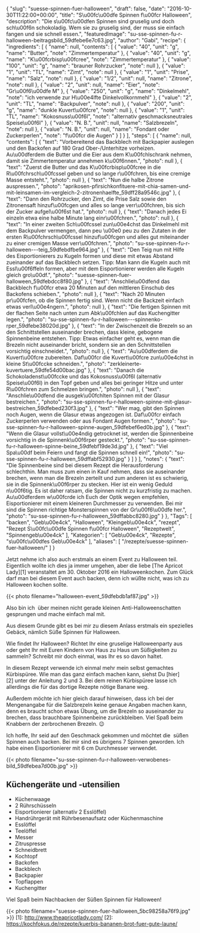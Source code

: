 {
    "slug": "suesse-spinnen-fuer-halloween",
    "draft": false,
    "date": "2016-10-30T11:22:00+00:00",
    "title": "S\u00fc\u00dfe Spinnen f\u00fcr Halloween",
    "description": "Die s\u00fc\u00dfen Spinnen sind gruselig und doch sch\u00f6n schokoladig. Wem sie zu gruselig sind, der muss sie einfach fangen und sie schnell essen.",
    "featuredImage": "su-sse-spinnen-fu-r-halloween-beitragsbild_59dfebe6e7c63.jpg",
    "author": "Gabi",
    "recipe": {
        "ingredients": [
            {
                "name": null,
                "contents": [
                    {
                        "value": "40",
                        "unit": "g",
                        "name": "Butter",
                        "note": "Zimmertemperatur"
                    },
                    {
                        "value": "40",
                        "unit": "g",
                        "name": "K\u00fcrbisp\u00fcree",
                        "note": "Zimmertemperatur"
                    },
                    {
                        "value": "100",
                        "unit": "g",
                        "name": "brauner Rohrzucker",
                        "note": null
                    },
                    {
                        "value": "1",
                        "unit": "TL",
                        "name": "Zimt",
                        "note": null
                    },
                    {
                        "value": "1",
                        "unit": "Prise",
                        "name": "Salz",
                        "note": null
                    },
                    {
                        "value": "1\/2",
                        "unit": null,
                        "name": "Zitrone",
                        "note": null
                    },
                    {
                        "value": "2",
                        "unit": null,
                        "name": "Eier",
                        "note": "Gr\u00f6\u00dfe M"
                    },
                    {
                        "value": "250",
                        "unit": "g",
                        "name": "Dinkelmehl",
                        "note": "ich verwende zur H\u00e4lfte Dinkelvollkornmehl"
                    },
                    {
                        "value": "2",
                        "unit": "TL",
                        "name": "Backpulver",
                        "note": null
                    },
                    {
                        "value": "200",
                        "unit": "g",
                        "name": "dunkle Kuvert\u00fcre",
                        "note": null
                    },
                    {
                        "value": "1",
                        "unit": "TL",
                        "name": "Kokosnuss\u00f6l",
                        "note": "alternativ geschmacksneutrales Speise\u00f6l"
                    },
                    {
                        "value": "N. B.",
                        "unit": null,
                        "name": "Salzbrezeln",
                        "note": null
                    },
                    {
                        "value": "N. B.",
                        "unit": null,
                        "name": "Fondant oder Zuckerperlen",
                        "note": "f\u00fcr die Augen"
                    }
                ]
            }
        ],
        "steps": [
            {
                "name": null,
                "contents": [
                    {
                        "text": "Vorbereitend das Backblech mit Backpapier auslegen und den Backofen auf 180 Grad Ober-\/Unterhitze vorheizen. Au\u00dferdem die Butter und die Eier aus dem K\u00fchlschrank nehmen, damit sie Zimmertemperatur annehmen k\u00f6nnen.",
                        "photo": null
                    },
                    {
                        "text": "Zuerst die Butter und das K\u00fcrbisp\u00fcree in die R\u00fchrsch\u00fcssel geben und so lange r\u00fchren, bis eine cremige Masse entsteht.",
                        "photo": null
                    },
                    {
                        "text": "Nun die halbe Zitrone auspressen.",
                        "photo": "aprikosen-pfirsichkonfituere-mit-chia-samen-und-mit-leinsamen-im-vergleich-2-zitronenhaelfte_59dff28a9546c.jpg"
                    },
                    {
                        "text": "Dann den Rohrzucker, den Zimt, die Prise Salz sowie den Zitronensaft hinzuf\u00fcgen und alles so lange verr\u00fchren, bis sich der Zucker aufgel\u00f6st hat.",
                        "photo": null
                    },
                    {
                        "text": "Danach jedes Ei einzeln etwa eine halbe Minute lang einr\u00fchren.",
                        "photo": null
                    },
                    {
                        "text": "In einer zweiten Sch\u00fcssel zun\u00e4chst das Dinkelmehl mit dem Backpulver vermengen, dann peu \u00e0 peu zu den Zutaten in der ersten R\u00fchrsch\u00fcssel hinzuf\u00fcgen und alles gut miteinander zu einer cremigen Masse verr\u00fchren.",
                        "photo": "su-sse-spinnen-fu-r-halloween---teig_59dfebdfbe964.jpg"
                    },
                    {
                        "text": "Den Teig nun mit Hilfe des Eisportionierers zu Kugeln formen und diese mit etwas Abstand zueinander auf das Backblech setzen. Tipp: Man kann die Kugeln auch mit Essl\u00f6ffeln formen, aber mit dem Eisportionierer werden alle Kugeln gleich gro\u00df.",
                        "photo": "suesse-spinnen-fuer-halloween_59dfebdcc8f80.jpg"
                    },
                    {
                        "text": "Anschlie\u00dfend das Backblech f\u00fcr etwa 20 Minuten auf den mittleren Einschub des Backofens schieben.",
                        "photo": null
                    },
                    {
                        "text": "Nach 20 Minuten pr\u00fcfen, ob die Spinnen fertig sind. Wenn nicht die Backzeit einfach etwas verl\u00e4ngern.",
                        "photo": null
                    },
                    {
                        "text": "Die fertigen Spinnen mit der flachen Seite nach unten zum Abk\u00fchlen auf das Kuchengitter legen.",
                        "photo": "su-sse-spinnen-fu-r-halloween---spinnenko-rper_59dfebe38020d.jpg"
                    },
                    {
                        "text": "In der Zwischenzeit die Brezeln so an den Schnittstellen auseinander brechen, dass kleine, gebogene Spinnenbeine entstehen. Tipp: Etwas einfacher geht es, wenn man die Brezeln nicht auseinander bricht, sondern sie an den Schnittstellen vorsichtig einschneidet.",
                        "photo": null
                    },
                    {
                        "text": "Au\u00dferdem die Kuvert\u00fcre zubereiten. Daf\u00fcr die Kuvert\u00fcre zun\u00e4chst in kleine St\u00fccke schneiden.",
                        "photo": "zerkleinerte-kuvertuere_59dfe54d00bac.jpg"
                    },
                    {
                        "text": "Danach die Schokoladenst\u00fccke und das Kokosnuss\u00f6l (alternativ Speise\u00f6l) in den Topf geben und alles bei geringer Hitze und unter R\u00fchren zum Schmelzen bringen.",
                        "photo": null
                    },
                    {
                        "text": "Anschlie\u00dfend die ausgek\u00fchlten Spinnen mit der Glasur bestreichen.",
                        "photo": "su-sse-spinnen-fu-r-halloween-spinne-mit-glasur-bestreichen_59dfebed230f3.jpg"
                    },
                    {
                        "text": "Wer mag, gibt den Spinnen noch Augen, wenn die Glasur etwas angezogen ist. Daf\u00fcr einfach Zuckerperlen verwenden oder aus Fondant Augen formen.",
                        "photo": "su-sse-spinnen-fu-r-halloween-spinne-augen_59dfebef6ed0b.jpg"
                    },
                    {
                        "text": "Wenn die Glasur vollst\u00e4ndig getrocknet ist, werden die Spinnenbeine vorsichtig in die Spinnenk\u00f6rper gesteckt.",
                        "photo": "su-sse-spinnen-fu-r-halloween-spinne-beine_59dfebf19de3d.jpg"
                    },
                    {
                        "text": "Viel Spa\u00df beim Feiern und fangt die Spinnen schnell ein!",
                        "photo": "su-sse-spinnen-fu-r-halloween_59dffabf52930.jpg"
                    }
                ]
            }
        ],
        "notes": {
            "text": "Die Spinnenbeine sind bei diesem Rezept die Herausforderung schlechthin. Man muss zum einen in Kauf nehmen, dass sie auseinander brechen, wenn man die Brezeln zerteilt und zum anderen ist es schwierig, sie in die Spinnenk\u00f6rper zu stecken. Hier ist ein wenig Geduld n\u00f6tig. Es ist daher ratsam, die Spinnen nicht zu kurzfristig zu machen. Au\u00dferdem w\u00fcrde ich Euch der Optik wegen empfehlen, Eisportionierer mit einem kleineren Durchmesser zu verwenden. Bei mir sind die Spinnen richtige Monsterspinnen von der Gr\u00f6\u00dfe her.",
            "photo": "su-sse-spinnen-fu-r-halloween_59dffabbc8280.jpg"
        }
    },
    "Tags": [
        "backen",
        "Geb\u00e4ck",
        "Halloween",
        "Kleingeb\u00e4ck",
        "rezept",
        "Rezept S\u00fc\u00dfe Spinnen f\u00fcr Halloween",
        "Rezeptwelt",
        "Spinnengeb\u00e4ck"
    ],
    "Kategorien": [
        "Geb\u00e4ck",
        "Rezepte",
        "s\u00fc\u00dfes Geb\u00e4ck"
    ],
    "aliases": [
        "\/rezepte\/suesse-spinnen-fuer-halloween\/"
    ]
}

Jetzt nehme ich also auch erstmals an einem Event zu Halloween teil. Eigentlich wollte ich dies ja immer umgehen, aber die liebe [The Apricot Lady][1] veranstaltet am 30. Oktober 2016 ein Halloweenkochen. Zum Glück darf man bei diesem Event auch backen, denn ich wüßte nicht, was ich zu Halloween kochen sollte.

{{< photo filename="halloween-event_59dfebdb1af87.jpg" >}}

Also bin ich  über meinen nicht gerade kleinen Anti-Halloweenschatten gesprungen und mache einfach mal mit.

Aus diesem Grunde gibt es bei mir zu diesem Anlass erstmals ein spezielles Gebäck, nämlich Süße Spinnen für Halloween.

Wie findet Ihr Halloween? Richtet Ihr eine gruselige Halloweenparty aus oder geht Ihr mit Euren Kindern von Haus zu Haus um Süßigkeiten zu sammeln? Schreibt mir doch einmal, was Ihr es so davon haltet.

In diesem Rezept verwende ich einmal mehr mein selbst gemachtes Kürbispüree. Wie man das ganz einfach machen kann, siehst Du [hier][2] unter der Anleitung 2 und 3. Bei dem reinen Kürbispüree lasse ich allerdings die für das dortige Rezepte nötige Banane weg.

Außerdem möchte ich hier gleich darauf hinweisen, dass ich bei der Mengenangabe für die Salzbrezeln keine genaue Angaben machen kann, denn es braucht schon etwas Übung, um die Brezeln so auseinander zu brechen, dass brauchbare Spinnenbeine zurückbleiben. Viel Spaß beim Knabbern der zerbrochenen Brezeln. &#x1f609;

Ich hoffe, Ihr seid auf den Geschmack gekommen und möchtet die  süßen Spinnen auch backen. Bei mir sind es übrigens 7 Spinnen geworden. Ich habe einen Eisportionierer mit 6 cm Durchmesser verwendet.

{{< photo filename="su-sse-spinnen-fu-r-halloween-verwobenes-bild_59dfebea7d00b.jpg" >}}

## Küchengeräte und -utensilien

 * Küchenwaage
 * 2 Rührschüsseln
 * Eisportionierer (alternativ 2 Esslöffel)
 * Handrührgerät mit Rührbesenaufsatz oder Küchenmaschine
 * Esslöffel
 * Teelöffel
 * Messer
 * Zitruspresse
 * Schneidbrett
 * Kochtopf
 * Backofen
 * Backblech
 * Backpapier
 * Topflappen
 * Kuchengitter

Viel Spaß beim Nachbacken der Süßen Spinnen für Halloween!

{{< photo filename="suesse-spinnen-fuer-halloween_5bc98258a76f9.jpg" >}}
 [1]: http://www.theapricotlady.com/
 [2]: https://kochfokus.de/rezepte/kuerbis-bananen-brot-fuer-gute-laune/